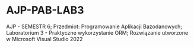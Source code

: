 # AJP-PAB-LAB3
AJP - SEMESTR 6; Przedmiot: Programowanie Aplikacji Bazodanowych; Laboratorium 3 - Praktyczne wykorzystanie ORM; Rozwiązanie utworzone w Microsoft Visual Studio 2022 
